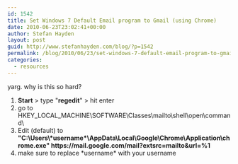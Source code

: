 ```yaml
---
id: 1542
title: Set Windows 7 Default Email program to Gmail (using Chrome)
date: 2010-06-23T23:02:41+00:00
author: Stefan Hayden
layout: post
guid: http://www.stefanhayden.com/blog/?p=1542
permalink: /blog/2010/06/23/set-windows-7-default-email-program-to-gmail-using-chrome/
categories:
  - resources
---
```

yarg. why is this so hard?
<ol>
	<li><strong>Start</strong> > type "<strong>regedit</strong>" > hit enter</li>
	<li>go to HKEY_LOCAL_MACHINE\SOFTWARE\Classes\mailto\shell\open\command\</li>
	<li>Edit (default) to <strong>"C:\Users\*username*\AppData\Local\Google\Chrome\Application\chrome.exe" https://mail.google.com/mail?extsrc=mailto&url=%1</strong></li>
	<li>make sure to replace *username* with your username</li>
</ol>

